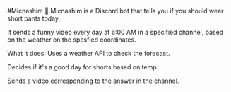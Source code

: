 #Micnashim 👖
Micnashim is a Discord bot that tells you if you should wear short pants today.

It sends a funny video every day at 6:00 AM in a specified channel, based on the weather on the spesfied coordinates.

What it does:
Uses a weather API to check the forecast.

Decides if it's a good day for shorts based on temp.

Sends a video corresponding to the answer in the channel.

